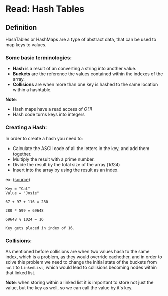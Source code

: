 # Read: Hash Tables

## Definition

HashTables or HashMaps are a type of abstract data, that can be used to map keys to values.

### Some basic terminologies:

- **Hash** is a result of an converting a string into another value.
- **Buckets** are the reference the values contained within the indexes of the array.
- **Collisions** are when more than one key is hashed to the same location within a hashtable.

**Note**: 

- Hash maps have a read access of *O(1)*
- Hash code turns keys into integers

### Creating a Hash:

In order to create a hash you need to:

- Calculate the ASCII code of all the letters in the key, and add them together.
- Multiply the result with a prime number.
- Divide the result by the total size of the array (*1024*)
- Insert into the array by using the result as an index.

ex: ([source](https://codefellows.github.io/common_curriculum/data_structures_and_algorithms/Code_401/class-30/resources/Hashtables.html))

    Key = "Cat"
    Value = "Josie"

    67 + 97 + 116 = 280

    280 * 599 = 69648

    69648 % 1024 = 16

    Key gets placed in index of 16. 

### Collisions:

As mentioned before collisions are when two values hash to the same index, which is a problem, as they would override eachother, and in order to solve this problem we need to change the initial state of the buckets from `null` to `LinkedList`, which would lead to collisions becoming nodes within that linked list.

**Note**: when storing within a linked list it is important to store not just the value, but the key as well, so we can call the value by it's key.


